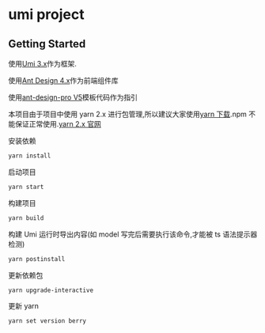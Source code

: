 # umi project

## Getting Started

使用[Umi 3.x](https://umijs.org/zh-CN/docs)作为框架.

使用[Ant Design 4.x](https://ant.design/index-cn)作为前端组件库

使用[ant-design-pro V5](https://github.com/ant-design/ant-design-pro/tree/v5)模板代码作为指引

本项目由于项目中使用 yarn 2.x 进行包管理,所以建议大家使用[yarn 下载](https://classic.yarnpkg.com/latest.msi).npm 不能保证正常使用.[yarn 2.x 官网](https://yarnpkg.com/)

安装依赖

```bash
yarn install
```

启动项目

```bash
yarn start
```

构建项目

```bash
yarn build
```

构建 Umi 运行时导出内容(如 model 写完后需要执行该命令,才能被 ts 语法提示器检测)

```bash
yarn postinstall
```

更新依赖包

```bash
yarn upgrade-interactive
```

更新 yarn

```bash
yarn set version berry
```
